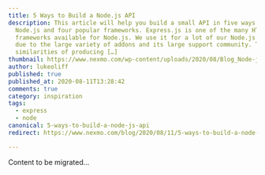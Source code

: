 ```yaml
---
title: 5 Ways to Build a Node.js API
description: This article will help you build a small API in five ways, using
  Node.js and four popular frameworks. Express.js is one of the many HTTP
  frameworks available for Node.js. We use it for a lot of our Node.js content,
  due to the large variety of addons and its large support community. The
  similarities of producing […]
thumbnail: https://www.nexmo.com/wp-content/uploads/2020/08/Blog_Node-js_APIs_1200x600.png
author: lukeoliff
published: true
published_at: 2020-08-11T13:28:42
comments: true
category: inspiration
tags:
  - express
  - node
canonical: 5-ways-to-build-a-node-js-api
redirect: https://www.nexmo.com/blog/2020/08/11/5-ways-to-build-a-node-js-api

---
```

Content to be migrated...